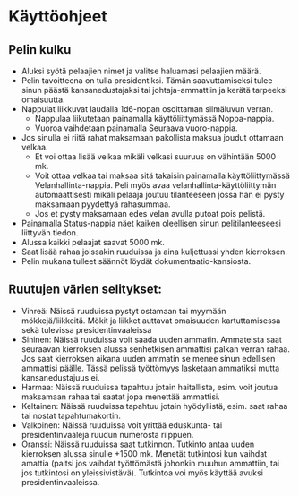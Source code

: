 # Käyttöohjeet


## Pelin kulku
* Aluksi syötä pelaajien nimet ja valitse haluamasi pelaajien määrä.
* Pelin tavoitteena on tulla presidentiksi. Tämän saavuttamiseksi tulee sinun päästä kansanedustajaksi tai johtaja-ammattiin
ja kerätä tarpeeksi omaisuutta.
* Nappulat liikkuvat laudalla 1d6-nopan osoittaman silmäluvun verran.
	- Nappulaa liikutetaan painamalla käyttöliittymässä Noppa-nappia.
	- Vuoroa vaihdetaan painamalla Seuraava vuoro-nappia.
* Jos sinulla ei riitä rahat maksamaan pakollista maksua joudut ottamaan velkaa.
	- Et voi ottaa lisää velkaa mikäli velkasi suuruus on vähintään 5000 mk.
	- Voit ottaa velkaa tai maksaa sitä takaisin painamalla käyttöliittymässä Velanhallinta-nappia. Peli myös avaa 
	  velanhallinta-käyttöliittymän automaattisesti mikäli pelaaja joutuu tilanteeseen jossa hän ei pysty maksamaan	
	  pyydettyä rahasummaa.
	- Jos et pysty maksamaan edes velan avulla putoat pois pelistä.
* Painamalla Status-nappia näet kaiken oleellisen sinun pelitilanteeseesi liittyvän tiedon.
* Alussa kaikki pelaajat saavat 5000 mk.
* Saat lisää rahaa joissakin ruuduissa ja aina kuljettuasi yhden kierroksen.
* Pelin mukana tulleet säännöt löydät dokumentaatio-kansiosta.

## Ruutujen värien selitykset:
* Vihreä: Näissä ruuduissa pystyt ostamaan tai myymään mökkejä/liikkeitä. Mökit ja liikket auttavat omaisuuden kartuttamisessa
  sekä tulevissa presidentinvaaleissa
* Sininen: Näissä ruuduissa voit saada uuden ammatin. Ammateista saat seuraavan kierroksen alussa senhetkisen ammattisi palkan
  verran rahaa. Jos saat kierroksen aikana uuden ammatin se menee sinun edellisen ammattisi päälle. Tässä pelissä työttömyys
  lasketaan ammatiksi mutta kansanedustajuus ei.
* Harmaa: Näissä ruuduissa tapahtuu jotain haitallista, esim. voit joutua maksamaan rahaa tai saatat jopa menettää ammattisi.
* Keltainen: Näissä ruuduissa tapahtuu jotain hyödyllistä, esim. saat rahaa tai nostat tapahtumakortin.
* Valkoinen: Näissä ruuduissa voit yrittää eduskunta- tai presidentinvaaleja ruudun numerosta riippuen.
* Oranssi: Näissä ruuduissa saat tutkinnon. Tutkinto antaa uuden kierroksen alussa sinulle +1500 mk. Menetät tutkintosi kun
  vaihdat amattia (paitsi jos vaihdat työttömästä johonkin muuhun ammattiin, tai jos tutkintosi on yleissivistävä). Tutkintoa
  voi myös käyttää avuksi presidentinvaaleissa.